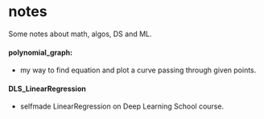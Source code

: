 # notes
Some notes about math, algos, DS and ML.

#### polynomial_graph:
- my way to find equation and plot a curve passing through given points.

#### DLS_LinearRegression
- selfmade LinearRegression on Deep Learning School course.
